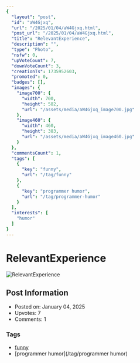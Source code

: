 ```yaml
---
{
  "layout": "post",
  "id": "aW4Gjxq",
  "url": "/2025/01/04/aW4Gjxq.html",
  "post_url": "/2025/01/04/aW4Gjxq.html",
  "title": "RelevantExperience",
  "description": "",
  "type": "Photo",
  "nsfw": 0,
  "upVoteCount": 7,
  "downVoteCount": 3,
  "creationTs": 1735952603,
  "promoted": 0,
  "badges": [],
  "images": {
    "image700": {
      "width": 700,
      "height": 582,
      "url": "/assets/media/aW4Gjxq_image700.jpg"
    },
    "image460": {
      "width": 460,
      "height": 383,
      "url": "/assets/media/aW4Gjxq_image460.jpg"
    }
  },
  "commentsCount": 1,
  "tags": [
    {
      "key": "funny",
      "url": "/tag/funny"
    },
    {
      "key": "programmer humor",
      "url": "/tag/programmer-humor"
    }
  ],
  "interests": [
    "humor"
  ]
}
---
```


# RelevantExperience

![RelevantExperience](/assets/media/aW4Gjxq_image700.jpg)

## Post Information

- Posted on: January 04, 2025
- Upvotes: 7
- Comments: 1

### Tags

- [funny](/tag/funny)
- [programmer humor](/tag/programmer humor)
